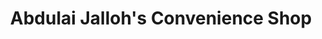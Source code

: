 ---
title: "Abdulai Jalloh's Convenience Shop"
url: /buedu/abdulai-jallohs-convenience-shop/
shop: convenience
---
